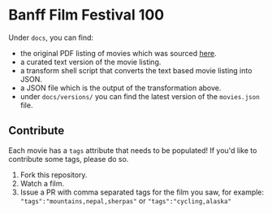# Banff Film Festival 100

Under `docs`, you can find:

- the original PDF listing of movies which was sourced [here](https://www.docdroid.net/lR9Mzcw/banff-movie-festival-pdf).
- a curated text version of the movie listing.
- a transform shell script that converts the text based movie listing into JSON.
- a JSON file which is the output of the transformation above.
- under `docs/versions/` you can find the latest version of the `movies.json` file.

## Contribute

Each movie has a `tags` attribute that needs to be populated! If you'd like to contribute some tags, please do so.

1. Fork this repository.
2. Watch a film.
3. Issue a PR with comma separated tags for the film you saw, for example: `"tags":"mountains,nepal,sherpas"` or `"tags":"cycling,alaska"`


